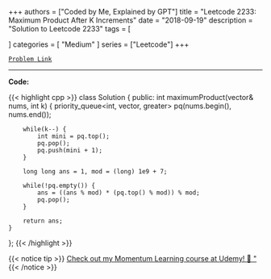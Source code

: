 
+++
authors = ["Coded by Me, Explained by GPT"]
title = "Leetcode 2233: Maximum Product After K Increments"
date = "2018-09-19"
description = "Solution to Leetcode 2233"
tags = [
    
]
categories = [
    "Medium"
]
series = ["Leetcode"]
+++



[`Problem Link`](https://leetcode.com/problems/maximum-product-after-k-increments/description/)

---

**Code:**

{{< highlight cpp >}}
class Solution {
public:
    int maximumProduct(vector<int>& nums, int k) {
        priority_queue<int, vector<int>, greater<int>> pq(nums.begin(), nums.end());
        
        while(k--) {
            int mini = pq.top();
            pq.pop();
            pq.push(mini + 1);
        }
        
        long long ans = 1, mod = (long) 1e9 + 7;
        
        while(!pq.empty()) {
            ans = ((ans % mod) * (pq.top() % mod)) % mod;
            pq.pop();
        }
        
        return ans;
    }
};
{{< /highlight >}}



{{< notice tip >}}
[Check out my Momentum Learning course at Udemy! 🚀 "](https://www.udemy.com/course/blind-75-the-data-structures-and-algorithms-essentials/)
{{< /notice >}}

